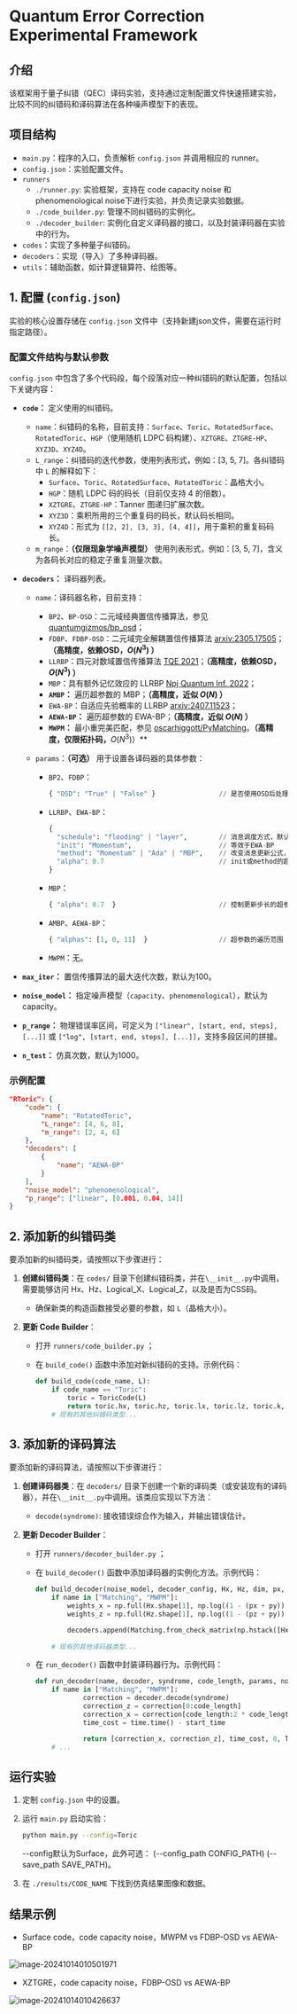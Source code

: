 # Quantum Error Correction Experimental Framework

## 介绍

该框架用于量子纠错（QEC）译码实验，支持通过定制配置文件快速搭建实验，比较不同的纠错码和译码算法在各种噪声模型下的表现。

## 项目结构

- `main.py`：程序的入口，负责解析 `config.json` 并调用相应的 runner。
- `config.json`：实验配置文件。
- `runners`
  - `./runner.py`: 实验框架，支持在 code capacity noise 和 phenomenological noise下进行实验，并负责记录实验数据。
  - `./code_builder.py`: 管理不同纠错码的实例化。
  - `./decoder_builder`: 实例化自定义译码器的接口，以及封装译码器在实验中的行为。
- `codes`：实现了多种量子纠错码。
- `decoders`：实现（导入）了多种译码器。
- `utils`：辅助函数，如计算逻辑算符、绘图等。

## 1. 配置 (`config.json`)

实验的核心设置存储在 `config.json` 文件中（支持新建json文件，需要在运行时指定路径）。

### 配置文件结构与默认参数

 `config.json` 中包含了多个代码段，每个段落对应一种纠错码的默认配置，包括以下关键内容：

- **`code`：** 定义使用的纠错码。

  - `name`：纠错码的名称，目前支持：`Surface`、`Toric`、`RotatedSurface`、`RotatedToric`、`HGP`（使用随机 LDPC 码构建）、`XZTGRE`、`ZTGRE-HP`、`XYZ3D`、`XYZ4D`。
  - `L_range`：纠错码的迭代参数，使用列表形式，例如：[3, 5, 7]。各纠错码中 `L` 的解释如下：
    - `Surface`、`Toric`、`RotatedSurface`、`RotatedToric`：晶格大小。
    - `HGP`：随机 LDPC 码的码长（目前仅支持 4 的倍数）。
    - `XZTGRE`、`ZTGRE-HP`：Tanner 图递归扩展次数。
    - `XYZ3D`：乘积所用的三个重复码的码长，默认码长相同。
    - `XYZ4D`：形式为 `[[2, 2], [3, 3], [4, 4]]`，用于乘积的重复码码长。
  - `m_range`：**（仅限现象学噪声模型）** 使用列表形式，例如：[3, 5, 7]，含义为各码长对应的稳定子重复测量次数。

- **`decoders`：** 译码器列表。

  - `name`：译码器名称，目前支持：

    - `BP2`、`BP-OSD`：二元域经典置信传播算法，参见 [quantumgizmos/bp_osd](https://github.com/quantumgizmos/bp_osd)；
    - `FDBP`、`FDBP-OSD`：二元域完全解耦置信传播算法 [arxiv:2305.17505](https://arxiv.org/abs/2305.17505)；**（高精度，依赖OSD，$O(N^3)$ ）**
    - `LLRBP`：四元对数域置信传播算法 [TQE 2021](https://ieeexplore.ieee.org/abstract/document/9542859/)；**（高精度，依赖OSD，$O(N^3)$ ）**
    - `MBP`：具有额外记忆效应的 LLRBP [Npj Quantum Inf. 2022](https://www.nature.com/articles/s41534-022-00623-2)；
    - **`AMBP`：** 遍历超参数的 MBP；**（高精度，近似 $O(N)$ ）**
    - `EWA-BP`：自适应先验概率的 LLRBP [arxiv:2407.11523](https://arxiv.org/abs/2407.11523)；
    - **`AEWA-BP`：** 遍历超参数的 EWA-BP；**（高精度，近似 $O(N)$ ）**
    - **`MWPM`：** 最小重完美匹配，参见 [oscarhiggott/PyMatching](https://github.com/oscarhiggott/PyMatching)。**（高精度，仅限拓扑码，**$O(N^3)$）**

  - `params`：**（可选）** 用于设置各译码器的具体参数：

    - `BP2`、`FDBP`：

      ```python
      { "OSD": "True" | "False" }                // 是否使用OSD后处理，默认为False
      ```

    - `LLRBP`、`EWA-BP`：

      ```python
      {
        "schedule": "flooding" | "layer",        // 消息调度方式，默认为flooding
        "init": "Momentum",                      // 等效于EWA-BP
        "method": "Momentum" | "Ada" | "MBP",    // 改变消息更新公式，不支持与init混用
        "alpha": 0.7                             // init或method的超参数
      }
      ```

    - `MBP`：

      ```python
      { "alpha": 0.7  }                          // 控制更新步长的超参数
      ```

    - `AMBP`、`AEWA-BP`：

      ```python
      { "alphas": [1, 0, 11]  }                  // 超参数的遍历范围
      ```

    - `MWPM`：无。

- **`max_iter`：** 置信传播算法的最大迭代次数，默认为100。

- **`noise_model`：** 指定噪声模型（`capacity`、`phenomenological`），默认为 capacity。

- **`p_range`：** 物理错误率区间，可定义为 `["linear", [start, end, steps], [...]]` 或 `["log", [start, end, steps], [...]]`，支持多段区间的拼接。

- **`n_test`：** 仿真次数，默认为1000。

### 示例配置

```json
"RToric": {
    "code": {
        "name": "RotatedToric",
        "L_range": [4, 6, 8],
        "m_range": [2, 4, 6]
    },
    "decoders": [
        {
            "name": "AEWA-BP"
        }
    ],
    "noise_model": "phenomenological",
    "p_range": ["linear", [0.001, 0.04, 14]]
}
```

## 2. 添加新的纠错码类

要添加新的纠错码类，请按照以下步骤进行：

1. **创建纠错码类**：在 `codes/` 目录下创建纠错码类，并在`\__init__.py`中调用，需要能够访问 Hx、Hz、Logical_X、Logical_Z，以及是否为CSS码。

   - 确保新类的构造函数接受必要的参数，如 `L`（晶格大小）。

2. **更新 Code Builder**：

   - 打开 `runners/code_builder.py` ；

   - 在 `build_code()` 函数中添加对新纠错码的支持。示例代码：

     ```python
     def build_code(code_name, L):
         if code_name == "Toric":
             toric = ToricCode(L)
             return toric.hx, toric.hz, toric.lx, toric.lz, toric.k, True
         # 现有的其他纠错码类型...
     ```

## 3. 添加新的译码算法

要添加新的译码算法，请按照以下步骤进行：

1. **创建译码器类**：在 `decoders/` 目录下创建一个新的译码类（或安装现有的译码器），并在`\__init__.py`中调用。该类应实现以下方法：

   - `decode(syndrome)`: 接收错误综合作为输入，并输出错误估计。

2. **更新 Decoder Builder**：

   - 打开 `runners/decoder_builder.py` ；

   - 在 `build_decoder()` 函数中添加译码器的实例化方法。示例代码：

     ```python
     def build_decoder(noise_model, decoder_config, Hx, Hz, dim, px, py, pz, Hs=None, ps=0, max_iter=100):
         if name in ["Matching", "MWPM"]:
             weights_x = np.full(Hx.shape[1], np.log((1 - (px + py)) / (px + py)))
             weights_z = np.full(Hz.shape[1], np.log((1 - (pz + py)) / (pz + py)))
     
             decoders.append(Matching.from_check_matrix(np.hstack([Hx, Hz]), np.hstack([weights_x, weights_z])))
             
         # 现有的其他译码器类型...
     ```

   - 在 `run_decoder()` 函数中封装译码器行为。示例代码：

     ```python
     def run_decoder(name, decoder, syndrome, code_length, params, noise_model):
         if name in ["Matching", "MWPM"]:
                 correction = decoder.decode(syndrome)
                 correction_z = correction[0:code_length]
                 correction_x = correction[code_length:2 * code_length]
                 time_cost = time.time() - start_time
     
                 return [correction_x, correction_z], time_cost, 0, True
         # ...
     ```

## 运行实验

1. 定制 `config.json` 中的设置。

2. 运行 `main.py` 启动实验：

   ```bash
   python main.py --config=Toric
   ```

   --config默认为Surface，此外可选： (--config_path CONFIG_PATH) (--save_path SAVE_PATH)。

3. 在 `./results/CODE_NAME` 下找到仿真结果图像和数据。

## 结果示例

- Surface code，code capacity noise，MWPM vs FDBP-OSD vs AEWA-BP

![image-20241014010501971](https://raw.githubusercontent.com/qualit527/FigureBed/main/image-20241014010501971.png)

- XZTGRE，code capacity noise，FDBP-OSD vs AEWA-BP

![image-20241014010426637](https://raw.githubusercontent.com/qualit527/FigureBed/main/image-20241014010426637.png)
